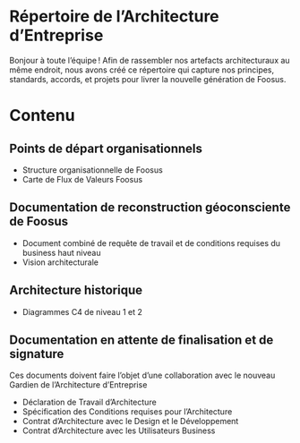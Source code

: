 # Répertoire de l’Architecture d’Entreprise
Bonjour à toute l’équipe !
Afin de rassembler nos artefacts architecturaux au même endroit, nous avons créé ce répertoire qui capture nos principes, standards, accords, et projets pour livrer la nouvelle génération de Foosus.
# Contenu
## Points de départ organisationnels
- Structure organisationnelle de Foosus
- Carte de Flux de Valeurs Foosus
## Documentation de reconstruction géoconsciente de Foosus
- Document combiné de requête de travail et de conditions requises du business haut niveau
- Vision architecturale
## Architecture historique
- Diagrammes C4 de niveau 1 et 2
## Documentation en attente de finalisation et de signature
Ces documents doivent faire l’objet d’une collaboration avec le nouveau Gardien de l’Architecture d’Entreprise
- Déclaration de Travail d’Architecture
- Spécification des Conditions requises pour l’Architecture
- Contrat d’Architecture avec le Design et le Développement
- Contrat d’Architecture avec les Utilisateurs Business

